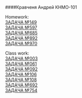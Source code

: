 ####Кравченя Андрей КНМО-101

Homework: <br>
[ЗАДАЧА №149](https://acmp.ru/index.asp?main=task&id_task=149) <br>
[ЗАДАЧА №597](https://acmp.ru/index.asp?main=task&id_task=597) <br>
[ЗАДАЧА №685](https://acmp.ru/index.asp?main=task&id_task=685) <br>
[ЗАДАЧА №892](https://acmp.ru/index.asp?main=task&id_task=892) <br>
[ЗАДАЧА №970](https://acmp.ru/index.asp?main=task&id_task=970) <br>

Class work: <br>
[ЗАДАЧА №003](https://acmp.ru/index.asp?main=task&id_task=3) <br>
[ЗАДАЧА №061](https://acmp.ru/index.asp?main=task&id_task=61) <br>
[ЗАДАЧА №092](https://acmp.ru/index.asp?main=task&id_task=92) <br>
[ЗАДАЧА №106](https://acmp.ru/index.asp?main=task&id_task=106) <br>
[ЗАДАЧА №108](https://acmp.ru/index.asp?main=task&id_task=108) <br>
[ЗАДАЧА №692](https://acmp.ru/index.asp?main=task&id_task=692) <br>
[ЗАДАЧА №754](https://acmp.ru/index.asp?main=task&id_task=754) <br>






